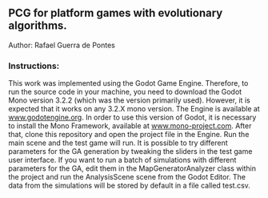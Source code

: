 ## PCG for platform games with evolutionary algorithms.

Author: Rafael Guerra de Pontes

### Instructions:

This work was implemented using the Godot Game Engine. Therefore, to run the source code in your machine, you need to download the Godot Mono version 3.2.2 (which was the version primarily used). However, it is expected that it works on any 3.2.X mono version. The Engine is available at www.godotengine.org. In order to use this version of Godot, it is necessary to install the Mono Framework, available at www.mono-project.com. After that, clone this repository and open the project file in the Engine. Run the main scene and the test game will run. It is possible to try different parameters for the GA generation by tweaking the sliders in the test game user interface. If you want to run a batch of simulations with different parameters for the GA, edit them in the MapGeneratorAnalyzer class within the project and run the AnalysisScene scene from the Godot Editor. The data from the simulations will be stored by default in a file called test.csv.
